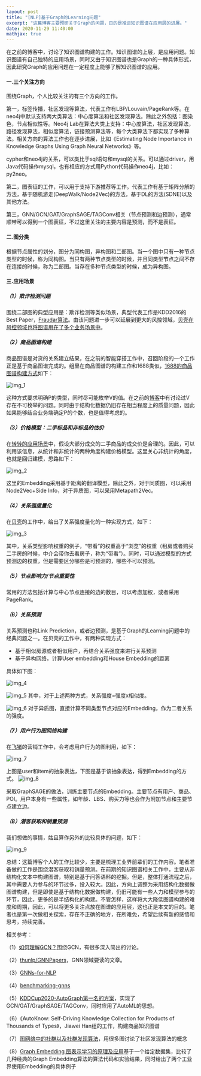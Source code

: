 ```yaml
---
layout: post
title: "[NLP]基于Graph的Learning问题"
excerpt: "这篇博客主要预研关于Graph的问题，目的是推进知识图谱在应用层的进展。"
date: 2020-11-29 11:40:00
mathjax: true
---
```


在之前的博客中，讨论了知识图谱构建的工作。知识图谱的上层，是应用问题。知识图谱有自己独特的应用场景，同时又由于知识图谱也是Graph的一种具体形式，因此研究Graph的应用问题在一定程度上能够了解知识图谱的应用。


#### 一.三个关注方向

围绕Graph，个人比较关注的有三个方向的工作。

第一，标签传播，社区发现等算法，代表工作有LBP/Louvain/PageRank等。在neo4j中默认支持两大类算法：中心度算法和社区发现算法。除此之外包括：图染色，节点相似性等。Neo4j Lab在算法大类上支持：中心度算法，社区发现算法，路径发现算法，相似度算法，链接预测算法等，每个大类算法下都实现了多种算法。相关方向的算法工作也在逐步进展，比如《Estimating Node Importance in Knowledge Graphs Using Graph Neural Networks》等。

cypher和neo4j的关系，可以类比于sql语句和mysql的关系。可以通过driver，用Java代码操作mysql，也有相应的方式用Python代码操作neo4j，比如：py2neo。

第二，图表征的工作，可以用于支持下游推荐等工作。代表工作有基于矩阵分解的方法，基于随机游走(DeepWalk/Node2Vec)的方法，基于DL的方法(SDNE)以及其他方法。

第三，GNN/GCN/GAT/GraphSAGE/TAGConv相关（节点预测和边预测），通常顺带可以得到一个图表征，不过这里关注的主要内容是预测，而不是表征。


#### 二.图分类

根据节点属性的划分，图分为同构图，异构图和二部图。当一个图中只有一种节点类型的时候，称为同构图。当只有两种节点类型的时候，并且同类型节点之间不存在连接的时候，称为二部图。当存在多种节点类型的时候，成为异构图。


#### 三.应用场景


##### （1）欺诈检测问题

围绕二部图的典型应用是：欺诈检测等类似场景，典型代表工作是KDD2016的Best Paper，[Fraudar算法](https://mp.weixin.qq.com/s?__biz=MzI1OTY3NzI0NQ==&mid=2247484562&idx=1&sn=04dfffddc42931d17a13480d08071a8e&chksm=ea7409c0dd0380d68fdb1fe006dd9fd79f08b6e668597c2e260598ab6f035df013782750cd00&mpshare=1&scene=23&srcid=1129FN2uVfrRfEe34XhAvrFR&sharer_sharetime=1606627898124&sharer_shareid=0e8353dcb5f53b85da8e0afe73a0021b%23rd)。由该问题进一步可以延展到更大的风控领域，[贝壳在风控领域也将图谱用在了多个业务场景中](https://mp.weixin.qq.com/s?__biz=MzU1NTMyOTI4Mw==&mid=2247497387&idx=1&sn=aa2df0484a75720e3796ca3832b851e6&chksm=fbd744c7cca0cdd1d268214e93bece472bc482d3020cffae998fb6cd5ecc790a8e5aaf7ef730&scene=21#wechat_redirect)。

##### （2）商品图谱构建

商品图谱是对货的关系建立结果，在之前的智能穿搭工作中，召回阶段的一个工作正是基于商品图谱完成的。组里在商品图谱的构建工作和1688类似，[1688的商品图谱构建方式](https://mp.weixin.qq.com/s?__biz=MzU1NTMyOTI4Mw==&mid=2247505049&idx=1&sn=cf383cf29d392b6dbdca89f8c78cad8d&chksm=fbd766f5cca0efe39b3e287834cd57d5655ae9796982ca314bd351cbe1403a798b47441b1ff0&mpshare=1&scene=23&srcid=1129DxCk6yCAycvQoJIMLt7G&sharer_sharetime=1606587159598&sharer_shareid=0e8353dcb5f53b85da8e0afe73a0021b%23rd)如下：

![img_1](https://ftp.bmp.ovh/imgs/2020/11/8129199c833e5223.png)

这种方式要求明确P的类型，同时尽可能枚举V的值。在之前的[博客](https://zhpmatrix.github.io/2020/11/25/business-kg-thoughts/)中有讨论过V存在不可枚举的问题。同时由于结构化数据仍旧存在相当程度上的质量问题，因此如果能够结合业务端确定P的个数，也是值得考虑的。

##### （3）价格模型：二手标品和非标品的估价

在[转转的应用场景](https://appukvkryx45804.h5.xiaoeknow.com/v1/course/video/v_5f44951fe4b0dd4d974b0f74?type=2&available=0&available_product=0&share_user_id=u_5f43e01adea80_OSwoPXAoGX&share_type=5&scene=分享&is_redirect=1)中，假设大部分成交的二手商品的成交价是合理的。因此，可以利用该信息，从统计和非统计的两种角度构建价格模型。这里关心非统计的角度，也就是回归建模，思路如下：

![img_2](https://ftp.bmp.ovh/imgs/2020/11/59e0a9c4b1adcb73.png)

这里的Embedding采用基于距离的翻译模型，除此之外，对于同质图，可以采用Node2Vec+Side Info，对于异质图，可以采用Metapath2Vec。

##### （4）关系强度量化

在[贝壳](https://mp.weixin.qq.com/s?__biz=MzU1NTMyOTI4Mw==&mid=2247497857&idx=1&sn=d02701b5107a72c02201153aca48e3da&chksm=fbd74aedcca0c3fba31ae5825473bc7a3ca0fb24889a4bd40b2408598e623d469e5570e78735&scene=21#wechat_redirect)的工作中，给出了关系强度量化的一种实现方式，如下：

![img_3](https://ftp.bmp.ovh/imgs/2020/11/d48c0fd9473dfec2.jpeg)

其中，关系类型影响权重的例子，“带看”的权重高于“浏览”的权重（租房或者购买二手房的时候，中介会带你去看房子，称为“带看”）。同时，可以通过模型的方式预测边的权重，但是需要区分哪些是可预测的，哪些不可以预测。

##### （5）节点影响力/节点重要性

常用的方法包括计算与中心节点连接的边的数目，可以考虑加权，或者采用PageRank。

##### （6）关系预测

关系预测也称Link Prediction，或者边预测，是基于Graph的Learning问题中的经典问题之一。在贝壳的工作中，有两种实现方式：

+ 基于相似房源或者相似用户，再结合关系强度来进行关系预测
+ 基于异构网络，计算User embedding和House Embedding的距离

具体如下图：

![img_4](https://ftp.bmp.ovh/imgs/2020/11/a083d9963016ab2b.jpeg)

![img_5](https://ftp.bmp.ovh/imgs/2020/11/bff2c7433d368215.jpeg)
其中，对于上述两种方式，关系强度=强度x相似度。

![img_6](https://ftp.bmp.ovh/imgs/2020/11/9cce2adeaaadd8c6.jpeg)
对于异质图，直接计算不同类型节点对应的Embedding，作为二者关系的强度。

##### （7）用户行为图网络构建

在[飞猪](https://mp.weixin.qq.com/s?__biz=MzU1NTMyOTI4Mw==&mid=2247504657&idx=1&sn=cdc744687502d33c5481aef9aad36618&chksm=fbd7617dcca0e86be7f56b15680c0bb97c2b16d2ac07f71ce251ec2f7dbdbb7e79f3d1747ff6&mpshare=1&scene=23&srcid=1129tli4hZ6k4B4LawOsugJC&sharer_sharetime=1606587309150&sharer_shareid=0e8353dcb5f53b85da8e0afe73a0021b%23rd)的营销工作中，会考虑用户行为的图利用，如下：

![img_7](https://ftp.bmp.ovh/imgs/2020/11/f0b485636cd85251.png)

上图是user和item的抽象表达，下图是基于该抽象表达，得到Embedding的方式。
![img_8](https://ftp.bmp.ovh/imgs/2020/11/0f4e6bf5047482eb.png)

采取GraphSAGE的做法，训练主要节点的Embedding。主要节点有用户、商品、POI。用户本身有一些属性，如年龄、LBS、购买力等也会作为附加节点和主要节点建立边。

##### （8）潜客获取和销量预测

我们想做的事情，姑且算作另外的比较具体的问题，如下：

![img_9](https://ftp.bmp.ovh/imgs/2020/11/f00a35444359339f.png)

总结：这篇博客个人的工作比较少，主要是梳理工业界前辈们的工作内容。笔者准备做的工作是围绕潜客获取和销量预测。在前期的知识图谱相关工作中，主要从非结构化文本中构建图谱，特别是基于问答语料的挖掘。但是，整体打通流程之后，其中需要人力参与的环节过多，投入较大。因此，方向上调整为采用结构化数据做图谱构建，但是即使是基于结构化数据做构建，仍旧可能有一些人力和模型参与的环节，因此，更多的是半结构化的构建。不管怎样，这样将大大降低图谱构建的难度和周期，因此，可以将更多关注点放在图谱的应用层，这也正是本文的目的。笔者也是第一次做相关探索，存在不正确的地方，在所难免，希望后续有新的感悟和思考，持续完善。


相关参考：

（1）[如何理解GCN？](https://www.zhihu.com/question/54504471)围绕GCN，有很多深入简出的讨论。

（2）[thunlp/GNNPapers](https://github.com/thunlp/GNNPapers)，GNN领域要读的文章。

（3）[GNNs-for-NLP](https://github.com/svjan5/GNNs-for-NLP)

（4）[benchmarking-gnns](https://github.com/graphdeeplearning/benchmarking-gnns)

（5）[KDDCup2020-AutoGraph第一名的方案](https://github.com/aister2020/KDDCUP_2020_AutoGraph_1st_Place)，实现了GCN/GAT/GraphSAGE/TAGConv，同时应用了AutoML的思想。
 
 （6）《AutoKnow: Self-Driving Knowledge Collection for Products of Thousands of Types》，Jiawei Han组的工作，构建商品知识图谱
 
 （7）[图网络中的社群以及社群发现算法](https://mp.weixin.qq.com/s?__biz=MzU1NTMyOTI4Mw==&mid=2247508780&idx=1&sn=c7b4a7a6503db22a92230a011a24e1a4&chksm=fbd71140cca09856c76258588da02d574180f820f0e102d2287c8209950c666a85c94dd70f59&mpshare=1&scene=23&srcid=1129Rj1ljSPikiZFz0CnDWXK&sharer_sharetime=1606586130397&sharer_shareid=0e8353dcb5f53b85da8e0afe73a0021b%23rd)，用很多图讨论了社区发现算法的概念
 
 （8）[Graph Embedding 图表示学习的原理及应用](https://mp.weixin.qq.com/s?__biz=MzU1NTMyOTI4Mw==&mid=2247500931&idx=2&sn=78501021d74b522319c7ce3acdc82b73&chksm=fbd776efcca0fff9c06d502fa79f03aa404cbe8d974fe898acda410ac096d49143c6b1710696&mpshare=1&scene=23&srcid=1129InXClG5fk1k96zvgi1P6&sharer_sharetime=1606587750169&sharer_shareid=0e8353dcb5f53b85da8e0afe73a0021b%23rd)基于一个给定数据集，比较了几种经典的Graph Embedding算法的算法代码和实验结果，同时给出了两个工业界使用Embedding的具体例子

